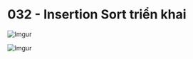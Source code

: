 # 032 - Insertion Sort triển khai  

![Imgur](https://i.imgur.com/bOjju6A.png)  

![Imgur](https://i.imgur.com/kzA08JP.png)  